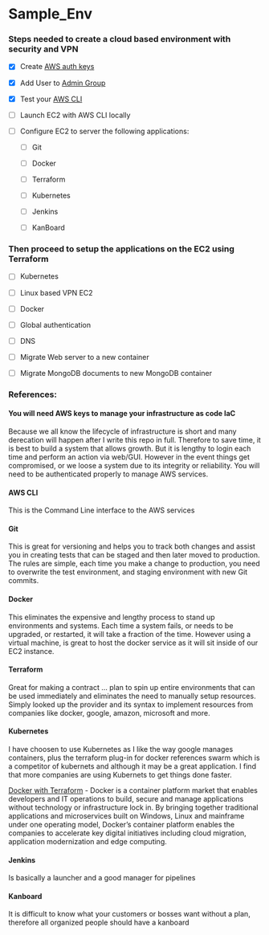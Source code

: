 # Sample_Env

### Steps needed to create a cloud based environment with security and VPN

- [x] Create [AWS auth keys](https://github.com/Hawaiideveloper/Sample_Env/blob/main/Getting_Started_AWS_Keys.md)
- [x] Add User to [Admin Group](https://github.com/Hawaiideveloper/Sample_Env/blob/main/Getting_Started_Step_1_after_README_AWS_Keys.md#step-5-add-user)
- [x] Test your [AWS CLI](https://github.com/Hawaiideveloper/Sample_Env/blob/main/Getting_Started_Step_1_after_README_AWS_Keys.md#step-6-test-aws-cli)


- [ ] Launch EC2 with AWS CLI locally 

- [ ] Configure EC2 to server the following applications: 
    - [ ] Git
    - [ ] Docker 
    - [ ] Terraform
    - [ ] Kubernetes
    - [ ] Jenkins
    - [ ] KanBoard


### Then proceed to setup the applications on the EC2 using Terraform
- [ ] Kubernetes
- [ ] Linux based VPN EC2 
- [ ] Docker
- [ ] Global authentication
- [ ] DNS
- [ ] Migrate Web server to a new container
- [ ] Migrate MongoDB documents to new MongoDB container



### References:


#### You will need AWS keys to manage your infrastructure as code IaC
Because we all know the lifecycle of infrastructure is short and many derecation will happen after I write this repo in full.  Therefore to save time, it is 
best to build a system that allows growth.  But it is lengthy to login each time and perform an action via web/GUI.  However in the event things get compromised, or we loose a system due to its integrity or reliability.  You will need to be authenticated properly to manage AWS services. 


#### AWS CLI
This is the Command Line interface to the AWS services


#### Git 
This is great for versioning and helps you to track both changes and assist you in creating tests that can be staged and then later moved to production.  The rules are simple, each time you make a change to production, you need to overwrite the test environment, and staging environment with new Git commits.

#### Docker 
This eliminates the expensive and lengthy process to stand up environments and systems.  Each time a system fails, or needs to be upgraded, or restarted, it will take a fraction of the time.  However using a virtual machine, is great to host the docker service as it will sit inside of our EC2 instance.

#### Terraform 
Great for making a contract ... plan to spin up entire environments that can be used immediately and eliminates the need to manually setup resources.  Simply looked up the provider and its syntax to implement resources from companies like docker, google, amazon, microsoft and more.

#### Kubernetes
I have choosen to use Kubernetes as I like the way google manages containers, plus the terraform plug-in for docker references swarm which is a competitor of kubernets and although it may be a great application.  I find that more companies are using Kubernets to get things done faster.

[Docker with Terraform](https://www.hashicorp.com/integrations/docker/terraform) - Docker is a container platform market that enables developers and IT operations to build, secure and manage applications without technology or infrastructure lock in. By bringing together traditional applications and microservices built on Windows, Linux and mainframe under one operating model, Docker’s container platform enables the companies to accelerate key digital initiatives including cloud migration, application modernization and edge computing.

#### Jenkins

Is basically a launcher and a good manager for pipelines

#### Kanboard

It is difficult to know what your customers or bosses want without a plan, therefore all organized people should have a kanboard


